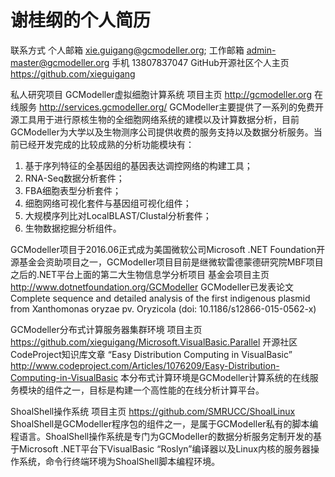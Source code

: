 # 谢桂纲的个人简历
联系方式
个人邮箱  xie.guigang@gcmodeller.org;  工作邮箱 admin-master@gcmodeller.org
手机  13807837047
GitHub开源社区个人主页 https://github.com/xieguigang

私人研究项目
GCModeller虚拟细胞计算系统
项目主页  http://gcmodeller.org
在线服务  http://services.gcmodeller.org/
GCModeller主要提供了一系列的免费开源工具用于进行原核生物的全细胞网络系统的建模以及计算数据分析，目前GCModeller为大学以及生物测序公司提供收费的服务支持以及数据分析服务。当前已经开发完成的比较成熟的分析功能模块有：
1.	基于序列特征的全基因组的基因表达调控网络的构建工具；
2.	RNA-Seq数据分析套件；
3.	FBA细胞表型分析套件；
4.	细胞网络可视化套件与基因组可视化组件；
5.	大规模序列比对LocalBLAST/Clustal分析套件；
6.	生物数据挖掘分析组件。

GCModeller项目于2016.06正式成为美国微软公司Microsoft .NET Foundation开源基金会资助项目之一，GCModeller项目目前是继微软雷德蒙德研究院MBF项目之后的.NET平台上面的第二大生物信息学分析项目
基金会项目主页  http://www.dotnetfoundation.org/GCModeller
GCModeller已发表论文
Complete sequence and detailed analysis of the first indigenous plasmid from Xanthomonas oryzae pv. Oryzicola
(doi: 10.1186/s12866-015-0562-x)

GCModeller分布式计算服务器集群环境
项目主页  https://github.com/xieguigang/Microsoft.VisualBasic.Parallel
开源社区CodeProject知识库文章
“Easy Distribution Computing in VisualBasic” http://www.codeproject.com/Articles/1076209/Easy-Distribution-Computing-in-VisualBasic
本分布式计算环境是GCModeller计算系统的在线服务模块的组件之一，目标是构建一个高性能的在线分析计算平台。

ShoalShell操作系统
项目主页 https://github.com/SMRUCC/ShoalLinux
ShoalShell是GCModeller程序包的组件之一，是属于GCModeller私有的脚本编程语言。ShoalShell操作系统是专门为GCModeller的数据分析服务定制开发的基于Microsoft .NET平台下VisualBasic “Roslyn”编译器以及Linux内核的服务器操作系统，命令行终端环境为ShoalShell脚本编程环境。
